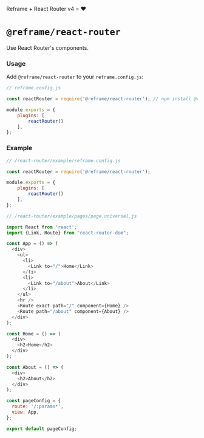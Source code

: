 <!---






    WARNING, READ THIS.
    This is a computed file. Do not edit.
    Edit `/plugins/react-router/readme.template.md` instead.












    WARNING, READ THIS.
    This is a computed file. Do not edit.
    Edit `/plugins/react-router/readme.template.md` instead.












    WARNING, READ THIS.
    This is a computed file. Do not edit.
    Edit `/plugins/react-router/readme.template.md` instead.












    WARNING, READ THIS.
    This is a computed file. Do not edit.
    Edit `/plugins/react-router/readme.template.md` instead.












    WARNING, READ THIS.
    This is a computed file. Do not edit.
    Edit `/plugins/react-router/readme.template.md` instead.






-->
Reframe + React Router v4 = :heart:

# `@reframe/react-router`

Use React Router's components.

### Usage

Add `@reframe/react-router` to your `reframe.config.js`:

~~~js
// reframe.config.js

const reactRouter = require('@reframe/react-router'); // npm install @reframe/react-router

module.exports = {
    plugins: [
        reactRouter()
    ],
};
~~~

### Example

~~~js
// /react-router/example/reframe.config.js

const reactRouter = require('@reframe/react-router');

module.exports = {
    plugins: [
        reactRouter()
    ],
};
~~~

~~~js
// /react-router/example/pages/page.universal.js

import React from 'react';
import {Link, Route} from "react-router-dom";

const App = () => (
  <div>
    <ul>
      <li>
        <Link to="/">Home</Link>
      </li>
      <li>
        <Link to="/about">About</Link>
      </li>
    </ul>
    <hr />
    <Route exact path="/" component={Home} />
    <Route path="/about" component={About} />
  </div>
);

const Home = () => (
  <div>
    <h2>Home</h2>
  </div>
);

const About = () => (
  <div>
    <h2>About</h2>
  </div>
);

const pageConfig = {
  route: '/:params*',
  view: App,
};

export default pageConfig;
~~~

<!---






    WARNING, READ THIS.
    This is a computed file. Do not edit.
    Edit `/plugins/react-router/readme.template.md` instead.












    WARNING, READ THIS.
    This is a computed file. Do not edit.
    Edit `/plugins/react-router/readme.template.md` instead.












    WARNING, READ THIS.
    This is a computed file. Do not edit.
    Edit `/plugins/react-router/readme.template.md` instead.












    WARNING, READ THIS.
    This is a computed file. Do not edit.
    Edit `/plugins/react-router/readme.template.md` instead.












    WARNING, READ THIS.
    This is a computed file. Do not edit.
    Edit `/plugins/react-router/readme.template.md` instead.






-->
